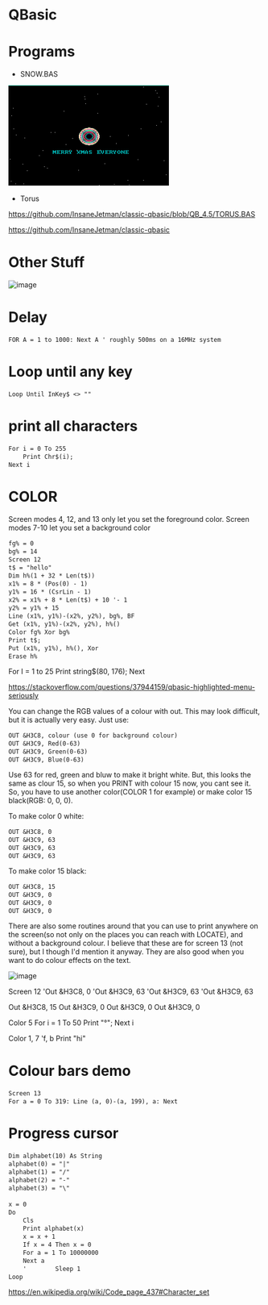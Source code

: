 # QBasic

# Programs

- SNOW.BAS

![](https://github.com/SpitFire-666/QBasic/blob/main/snow.bas.gif?raw=true)

- Torus

https://github.com/InsaneJetman/classic-qbasic/blob/QB_4.5/TORUS.BAS

https://github.com/InsaneJetman/classic-qbasic


# Other Stuff



![image](https://user-images.githubusercontent.com/38451588/137484411-bf69741e-c8b1-4255-a665-90efb9443d84.png)

# Delay

````
FOR A = 1 to 1000: Next A ' roughly 500ms on a 16MHz system
````

# Loop until any key

````
Loop Until InKey$ <> ""
````

# print all characters

````
For i = 0 To 255
    Print Chr$(i);
Next i
````

# COLOR
 Screen modes 4, 12, and 13 only let you set the foreground color. Screen modes 7-10 let you set a background color
 
 
 ````
 fg% = 0
bg% = 14
Screen 12
t$ = "hello"
Dim h%(1 + 32 * Len(t$))
x1% = 8 * (Pos(0) - 1)
y1% = 16 * (CsrLin - 1)
x2% = x1% + 8 * Len(t$) + 10 '- 1
y2% = y1% + 15
Line (x1%, y1%)-(x2%, y2%), bg%, BF
Get (x1%, y1%)-(x2%, y2%), h%()
Color fg% Xor bg%
Print t$;
Put (x1%, y1%), h%(), Xor
Erase h%

````

 For I = 1 to 25 Print string$(80, 176); Next



https://stackoverflow.com/questions/37944159/qbasic-highlighted-menu-seriously



You can change the RGB values of a colour with out. This may look difficult, but it is actually very easy. Just use:
````
OUT &H3C8, colour (use 0 for background colour)
OUT &H3C9, Red(0-63)
OUT &H3C9, Green(0-63)
OUT &H3C9, Blue(0-63)
````
Use 63 for red, green and bluw to make it bright white. But, this looks the same as clour 15, so when you PRINT with colour 15 now, you cant see it. So, you have to use another color(COLOR 1 for example) or make color 15 black(RGB: 0, 0, 0).

To make color 0 white:
````
OUT &H3C8, 0
OUT &H3C9, 63
OUT &H3C9, 63
OUT &H3C9, 63
````
To make color 15 black:
````
OUT &H3C8, 15
OUT &H3C9, 0
OUT &H3C9, 0
OUT &H3C9, 0
````
There are also some routines around that you can use to print anywhere on the screen(so not only on the places you can reach with LOCATE), and without a background colour. I believe that these are for screen 13 (not sure), but I though I'd mention it anyway. They are also good when you want to do colour effects on the text.


![image](https://user-images.githubusercontent.com/38451588/137624180-88811027-5b69-4cb3-b192-bc2155ddf772.png)

Screen 12
'Out &H3C8, 0
'Out &H3C9, 63
'Out &H3C9, 63
'Out &H3C9, 63




Out &H3C8, 15
Out &H3C9, 0
Out &H3C9, 0
Out &H3C9, 0

Color 5
For i = 1 To 50
    Print "°";
Next i

Color 1, 7 'f, b
Print "hi"


# Colour bars demo

````
Screen 13
For a = 0 To 319: Line (a, 0)-(a, 199), a: Next
````

# Progress cursor




````
Dim alphabet(10) As String
alphabet(0) = "|"
alphabet(1) = "/"
alphabet(2) = "-"
alphabet(3) = "\"

x = 0
Do
    Cls
    Print alphabet(x)
    x = x + 1
    If x = 4 Then x = 0
    For a = 1 To 10000000
    Next a
    '        Sleep 1
Loop
````


https://en.wikipedia.org/wiki/Code_page_437#Character_set
